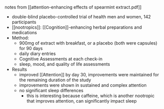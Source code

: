 notes from [[attention-enhancing effects of spearmint extract.pdf]]

- double-blind placebo-controlled trial of health men and women, 142 participants
- [[nootropics]]: [[Cognition]]-enhancing herbal preparations and medications
- Method:
	- 900mg of extract with breakfast, or a placebo (both were capsules) for 90 days
	- daily diary entries
	- Cognitive Assessments at each check-in
	- sleep, mood, and quality of life assessments
- Results
	- improved [[Attention]] by day 30, improvements were maintained for the remaining duration of the study
	- improvements were shown in sustained and complex attention
	- no significant sleep differences
		- this is interesting because caffeine, which is another nootropic that improves attention, can significantly impact sleep